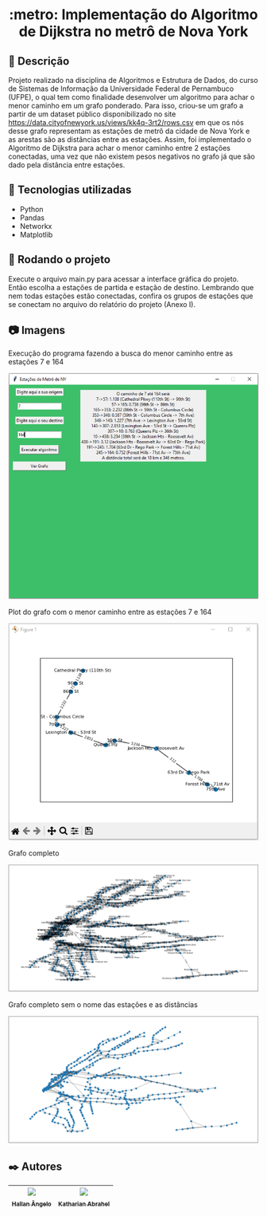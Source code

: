 <h1 align="center">:metro: Implementação do Algoritmo de Dijkstra no metrô de Nova York</h1>

## :memo: Descrição
Projeto realizado na disciplina de Algoritmos e Estrutura de Dados, do curso de Sistemas de Informação da Universidade Federal de Pernambuco (UFPE), o qual tem como finalidade desenvolver um algoritmo para achar o menor caminho em um grafo ponderado. Para isso, criou-se um grafo a partir de um dataset público disponibilizado no site https://data.cityofnewyork.us/views/kk4q-3rt2/rows.csv em que os nós desse grafo representam as estações de metrô da cidade de Nova York e as arestas são as distâncias entre as estações. Assim, foi implementado o Algoritmo de Dijkstra para achar o menor caminho entre 2 estações conectadas, uma vez que não existem pesos negativos no grafo já que são dado pela distância entre estações.

## :wrench: Tecnologias utilizadas
- Python
- Pandas
- Networkx
- Matplotlib

## :rocket: Rodando o projeto
Execute o arquivo main.py para acessar a interface gráfica do projeto. Então escolha a estações de partida e estação de destino. Lembrando que nem todas estações estão conectadas, confira os grupos de estações que se conectam no arquivo do relatório do projeto (Anexo I).

## :camera: Imagens
  Execução do programa fazendo a busca do menor caminho entre as estações 7 e 164
  
 <img src="images/busca_menor_caminho.png" />
 
  Plot do grafo com o menor caminho entre as estações 7 e 164
  
 <img src="images/grafo_menor_caminho.png" />
 
   Grafo completo
  
 <img src="images/grafo_completo.png" />
 
   Grafo completo sem o nome das estações e as distâncias
  
 <img src="images/grafo_sem_valores.png" />


## ✒️ Autores

| [<img src="https://avatars.githubusercontent.com/u/109428550?v=4" width=115><br><sub>Hallan Ângelo</sub>](https://github.com/hallanangelo) | [<img src="https://avatars.githubusercontent.com/u/104030171?v=4" width=115><br><sub>Katharian Abrahel</sub>](https://github.com/katharianabrahel) |
| :-----------------------------------------------------------------------------------------------------------------------------------------: | :-------------------------------------------------------------------------------------------------------------------------------------: |
